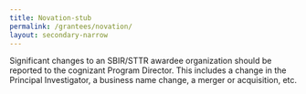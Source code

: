 ```yaml
---
title: Novation-stub
permalink: /grantees/novation/
layout: secondary-narrow
---
```


Significant changes to an SBIR/STTR awardee organization should be reported to the cognizant Program Director. This includes a change in the Principal Investigator, a business name change, a merger or acquisition, etc.
